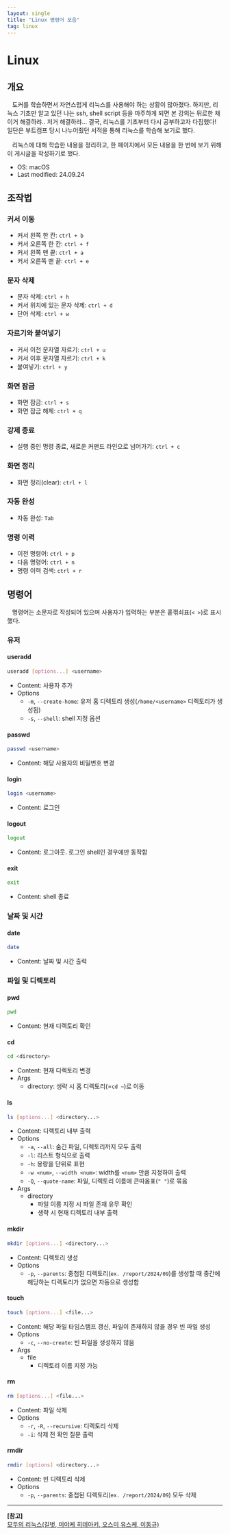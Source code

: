 ```yaml
---
layout: single
title: "Linux 명령어 모음"
tag: linux
---
```


# Linux

## 개요

&nbsp;&nbsp; 도커를 학습하면서 자연스럽게 리눅스를 사용해야 하는 상황이 많아졌다.
하지만, 리눅스 기초만 알고 있던 나는 ssh, shell script 등을 마주하게 되면 본 강의는 뒤로한 채 이거 해결하랴.. 저거 해결하랴...
결국, 리눅스를 기초부터 다시 공부하고자 다짐했다! 일단은 부트캠프 당시 나누어줬던 서적을 통해 리눅스를 학습해 보기로 했다.

&nbsp;&nbsp; 리눅스에 대해 학습한 내용을 정리하고, 한 페이지에서 모든 내용을 한 번에 보기 위해 이 게시글을 작성하기로 했다.

- OS: macOS
- Last modified: 24.09.24

## 조작법

### 커서 이동

- 커서 왼쪽 한 칸: `ctrl + b`
- 커서 오른쪽 한 칸: `ctrl + f`
- 커서 왼쪽 맨 끝: `ctrl + a`
- 커서 오른쪽 맨 끝: `ctrl + e`

### 문자 삭제

- 문자 삭제: `ctrl + h`
- 커서 위치에 있는 문자 삭제: `ctrl + d`
- 단어 삭제: `ctrl + w`

### 자르기와 붙여넣기

- 커서 이전 문자열 자르기: `ctrl + u`
- 커서 이후 문자열 자르기: `ctrl + k`
- 붙여넣기: `ctrl + y`

### 화면 잠금

- 화면 잠금: `ctrl + s`
- 화면 잠금 해제: `ctrl + q`

### 강제 종료

- 실행 중인 명령 종료, 새로운 커맨드 라인으로 넘어가기: `ctrl + c`

### 화면 정리

- 화면 정리(clear): `ctrl + l`

### 자동 완성

- 자동 완성: `Tab`

### 명령 이력

- 이전 명령어: `ctrl + p`
- 다음 명령어: `ctrl + n`
- 명령 이력 검색: `ctrl + r`

## 명령어

&nbsp;&nbsp; 명령어는 소문자로 작성되어 있으며 사용자가 입력하는 부분은 홑꺾쇠표(`< >`)로 표시했다.

### 유저

#### useradd

```bash
useradd [options...] <username>
```

- Content: 사용자 추가
- Options
  - `-m`, `--create-home`: 유저 홈 디렉토리 생성(`/home/<username>` 디렉토리가 생성됨)
  - `-s`, `--shell`: shell 지정 옵션

#### passwd

```bash
passwd <username>
```

- Content: 해당 사용자의 비밀번호 변경

#### login

```bash
login <username>
```

- Content: 로그인

#### logout

```bash
logout
```

- Content: 로그아웃. 로그인 shell인 경우에만 동작함

#### exit

```bash
exit
```

- Content: shell 종료

### 날짜 및 시간

#### date

```bash
date
```

- Content: 날짜 및 시간 출력

### 파일 및 디렉토리

#### pwd

```bash
pwd
```

- Content: 현재 디렉토리 확인

#### cd

```bash
cd <directory>
```

- Content: 현재 디렉토리 변경
- Args
  - directory: 생략 시 홈 디렉토리(=`cd ~`)로 이동

#### ls

```bash
ls [options...] <directory...>
```

- Content: 디렉토리 내부 출력
- Options
  - `-a`, `--all`: 숨긴 파일, 디렉토리까지 모두 출력
  - `-l`: 리스트 형식으로 출력
  - `-h`: 용량을 단위로 표현
  - `-w <num>`, `--width <num>`: width를 `<num>` 만큼 지정하여 출력
  - `-Q`, `--quote-name`: 파일, 디렉토리 이름에 큰따옴표(`" "`)로 묶음 
- Args
  - directory
    - 파일 이름 지정 시 파일 존재 유무 확인
    - 생략 시 현재 디렉토리 내부 출력

#### mkdir

```bash
mkdir [options...] <directory...>
```

- Content: 디렉토리 생성
- Options
  - `-p`, `--parents`: 중첩된 디렉토리(`ex. /report/2024/09`)를 생성할 때 중간에 해당하는 디렉토리가 없으면 자동으로 생성함

#### touch

```bash
touch [options...] <file...>
```

- Content: 해당 파일 타임스탬프 갱신, 파일이 존재하지 않을 경우 빈 파일 생성
- Options
  - `-c`, `--no-create`: 빈 파일을 생성하지 않음
- Args
  - file
    - 디렉토리 이름 지정 가능

#### rm

```bash
rm [options...] <file...>
```

- Content: 파일 삭제
- Options
  - `-r`, `-R`, `--recursive`: 디렉토리 삭제
  - `-i`: 삭제 전 확인 질문 출력

#### rmdir

```bash
rmdir [options] <directory...>
```

- Content: 빈 디렉토리 삭제
- Options
  - `-p`, `--parents`: 중첩된 디렉토리(`ex. /report/2024/09`) 모두 삭제













___
**[참고]**  
[모두의 리눅스(길벗, 미야케 히데아키, 오스미 유스케, 이동규)](https://www.gilbut.co.kr/book/view?bookcode=BN003288&keyword=%EB%AA%A8%EB%91%90%EC%9D%98%20%EB%A6%AC%EB%88%85%EC%8A%A4&collection=GB_BOOK)